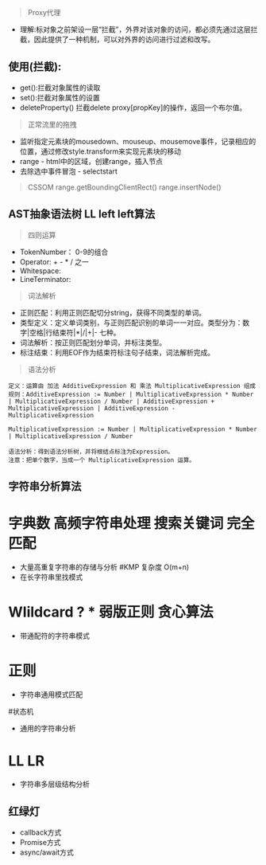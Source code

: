 >Proxy代理

 * 理解:标对象之前架设一层“拦截”，外界对该对象的访问，都必须先通过这层拦截，因此提供了一种机制，可以对外界的访问进行过滤和改写。
## 使用(拦截):
 * get():拦截对象属性的读取
 * set():拦截对象属性的设置
 * deleteProperty() 拦截delete proxy[propKey]的操作，返回一个布尔值。

> 正常流里的拖拽
 * 监听指定元素块的mousedown、mouseup、mousemove事件，记录相应的位置，通过修改style.transform来实现元素块的移动
 * range - html中的区域，创建range，插入节点
 * 去除选中事件冒泡 - selectstart

>CSSOM
range.getBoundingClientRect()
range.insertNode()


## AST抽象语法树 LL left left算法

> 四则运算
 * TokenNumber： 0-9的组合
 * Operator: + - * / 之一
 * Whitespace:<SP>
 * LineTerminator:<LF><CR>

> 词法解析
 * 正则匹配：利用正则匹配切分string，获得不同类型的单词。
 * 类型定义：定义单词类别，与正则匹配识别的单词一一对应。类型分为：数字|空格|行结束符|*|/|+|- 七种。
 * 词法解析：按正则匹配划分单词，并标注类型。
 * 标注结束：利用EOF作为结束符标注句子结束，词法解析完成。

> 语法分析
```
定义：运算由 加法 AdditiveExpression 和 乘法 MultiplicativeExpression 组成
规则：AdditiveExpression := Number | MultiplicativeExpression * Number | MultiplicativeExpression / Number | AdditiveExpression + MultiplicativeExpression | AdditiveExpression - MultiplicativeExpression

MultiplicativeExpression := Number | MultiplicativeExpression * Number | MultiplicativeExpression / Number

语法分析：得到语法分析树，并将根结点标注为Expression。
注意：把单个数字，当成一个 MultiplicativeExpression 运算。
```


## 字符串分析算法

# 字典数 高频字符串处理 搜索关键词 完全匹配
 * 大量高重复字符串的存储与分析
#KMP  复杂度 O(m+n)
 * 在长字符串里找模式

# WIildcard  ? * 弱版正则 贪心算法
 * 带通配符的字符串模式

# 正则
 * 字符串通用模式匹配

#状态机
 * 通用的字符串分析

# LL LR
 * 字符串多层级结构分析


## 红绿灯

 * callback方式
 * Promise方式
 * async/await方式